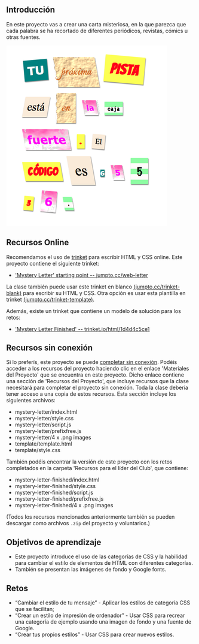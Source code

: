 ## Introducción

En este proyecto vas a crear una carta misteriosa, en la que parezca que cada palabra se ha recortado de diferentes periódicos, revistas, cómics u otras fuentes.

![screenshot](images/letter-final.png)

## Recursos Online

Recomendamos el uso de [trinket](https://trinket.io/) para escribir HTML y CSS online. Este proyecto contiene el siguiente trinket:

+ ['Mystery Letter' starting point  -- jumpto.cc/web-letter](http://jumpto.cc/web-letter)

La clase también puede usar este trinket en blanco [(jumpto.cc/trinket-blank)](http://jumpto.cc/trinket-blank) para escribir su HTML y CSS. Otra opción es usar esta plantilla en trinket [(jumpto.cc/trinket-template)](http://jumpto.cc/trinket-template).

Además, existe un trinket que contiene un modelo de solución para los retos:

+ ['Mystery Letter Finished' -- trinket.io/html/1d4d4c5ce1](https://trinket.io/html/1d4d4c5ce1)

## Recursos sin conexión
Si lo preferís, este proyecto se puede [completar sin conexión](https://www.codeclubprojects.org/en-GB/resources/webdev-working-offline/). Podéis acceder a los recursos del proyecto haciendo clic en el enlace 'Materiales del Proyecto' que se encuentra en este proyecto. Dicho enlace contiene una sección de 'Recursos del Proyecto', que incluye recursos que la clase necesitará para completar el proyecto sin conexión. Toda la clase debería tener acceso a una copia de estos recursos. Esta sección incluye los siguientes archivos:

+ mystery-letter/index.html
+ mystery-letter/style.css
+ mystery-letter/script.js
+ mystery-letter/prefixfree.js
+ mystery-letter/4 x .png images
+ template/template.html
+ template/style.css

También podéis encontrar la versión de este proyecto con los retos completados en la carpeta 'Recursos para el líder del Club', que contiene:

+ mystery-letter-finished/index.html
+ mystery-letter-finished/style.css
+ mystery-letter-finished/script.js
+ mystery-letter-finished/prefixfree.js
+ mystery-letter-finished/4 x .png images

(Todos los recursos mencionados anteriormente también se pueden descargar como archivos `.zip` del proyecto y voluntarios.)

## Objetivos de aprendizaje
+ Este proyecto introduce el uso de las categorías de CSS y la habilidad para cambiar el estilo de elementos de HTML con diferentes categorías.
+ También se presentan las imágenes de fondo y Google fonts. 

## Retos
+ “Cambiar el estilo de tu mensaje” - Aplicar los estilos de categoría CSS que se facilitan;
+ “Crear un estilo de impresión de ordenador” - Usar CSS para recrear una categoría de ejemplo usando una imagen de fondo y una fuente de Google. 
+ “Crear tus propios estilos” - Usar CSS para crear nuevos estilos.

